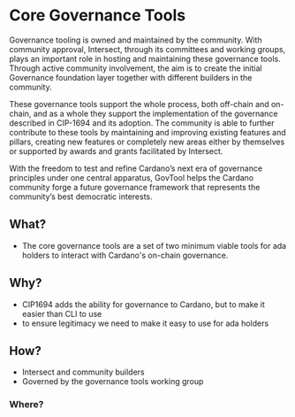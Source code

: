# Core Governance Tools

Governance tooling is owned and maintained by the community. With community approval, Intersect, through its committees and working groups, plays an important role in hosting and maintaining these governance tools. Through active community involvement, the aim is to create the initial Governance foundation layer together with different builders in the community.&#x20;

These governance tools support the whole process, both off-chain and on-chain, and as a whole they support the implementation of the governance described in CIP-1694 and its adoption. The community is able to further contribute to these tools by maintaining and improving existing features and pillars, creating new features or completely new areas either by themselves or supported by awards and grants facilitated by Intersect.

With the freedom to test and refine Cardano’s next era of governance principles under one central apparatus, GovTool helps the Cardano community forge a future governance framework that represents the community’s best democratic interests.

## What?

* The core governance tools are a set of two minimum viable tools for ada holders to interact with Cardano's on-chain governance.

## Why?

* CIP1694 adds the ability for governance to Cardano, but to make it easier than CLI to use&#x20;
* to ensure legitimacy we need to make it easy to use for ada holders

## How?

* Intersect and community builders
* Governed by the governance tools working group

### Where?

